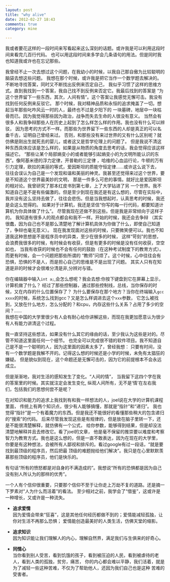 ```yaml
---
layout: post
title: "why alive"
date: 2012-02-27 18:43
comments: true
category: mine

---
```


我或者要花这样的一段时间来写看起来这么深刻的话题。或许我是可以利用这段时间来看完几百行代码。
也可以用这段时间来多学会几条语句的用法。但是同时我也知道我或许也在忘记那些。<!--more-->

我曾经不止一次去想过这个问题，在我幼小的时候，以我自己那自傲为比较聪明的脑袋去想这些问题。
我想在那个时候，或许我是把它当作一个数学题去解决的。不断地寻找答案，同时又不断找出反例来否定自己，
我似乎习惯了这样的思维方式。直到我找到一个答案，我自己找不到反例来否定它。我最后找到的答案是
“为这个世界留下一些东西，其次，人间有情”。这个答案让我感觉无懈可击。我没有找到任何反例来反驳它。
那个时候，我对精神品质和永恒的追求掩盖了一切。想起当年那些叱咋风云一时的人，最终也不过是夕阳下的
一块墓碑，地层中一块枯骨而已。因为我觉得那些因为政治，战争而失去生命的人很没有意义。
当然会有很多人和我争辩那些人在历史上起到了怎么样怎么样的作用。我也没有什么可以辨驳，
因为思考的方式不一样。而那些为世界留下一些东西的人却是真正的可以名垂千古，证明自己曾经来过。
否则，和那些没有来过世界的又有什么区别呢？就仿佛是刚出生就死去的婴儿，或者这又是哲学伦理上的问题了。
但是我说不清这种东西具体应该是怎么样的，如果是从物质的角度去思考的话，我会觉得应该这样描述它。
“那些让某个局部熵变小的或者能够引起熵变小的为文明所能认识的东西”。像阿基米德的浮力定律，开普勒的三定律
，哈维的心血运行论，牛顿的万有引力定理，欧拉的美丽的等式，爱因斯坦的质能守恒定律……或许这么说下去，
往往会误认为自己是一个发现和谐和美丽的神灵。我甚至还觉得来过这个世界，要是不知道这个世界最美妙的文明，
那是一件多么可悲的事情。就好比是爱因斯坦的相对论。我曾研究了那本红皮书到第七章，上了大学钻进了另
一个世界。我不知道自己是不是有些偏激的。但是至少到现在我还是有这么想的，尽管在实际中，
我并没有这么坚持去做了，往往会悲伤。但是当我想起时，认真思考的时候，我还是会这么觉得的。
如果对于计算机，我还是坚信“你写的每一行代码，都要知道计算机为你具体做了什么”。
尽管我现在还做不到这些。但是我是非常倾向于这样子的。
我知道有很多人的观点都会和我不一样。开始的时候，我还会去争辩
（其实很蠢，因为自己也不是那么清楚地了解计算机具体为你做了什么，即使自己知道了，争辩也毫无意义）。
现在我发现面对这些的时候，只要微笑便可以。我也不知道我这种思想是不是程序员中的异类，至少在很多的时候，
这样“苛刻”的思想，会浪费我很多的时候，有时候会有收获，但是有更多的时候是没有任何收获，空空如也，
当我有收获的时候也不会有任何的鼓励（在这种考试制度下的教育方式）。而更有时候，会一个问题把那些所谓的
“教师”问烦了。这个时候，心中往往会有恐惧，恐惧的不是人，而是担心自己的思维是不是出现了问题。
其实人只有在知道是非的时候才会很难分清是非,分辨对与错。

你在编辑器中输入`int a;`,会怎么想呢？我会去想:你按下键盘到它在屏幕上显示，计算机做了什么？
经过了那些控制器，通过那些控制线，总线，当你保存的时候，又在内存的什么位置保存了？
为什么要保存在那个地方？当你在终端输入`gcc xxxx`的时候，系统怎么找到gcc？又是怎么样调进去这个`xxx`参数，
它怎么被找到，又放在什么地方，怎么分配的？和cpu，内存这些什么关系？占用了多少的空间？……   
我想在中国的大学里很少有人会有耐心给你讲解这些，而现在我更加愿意认为很少有人有能力讲清这个过程。

我一直坚持这些想法，如果没有什么其它的缘由的话，至少我认为这些是对的。尽管不知道这里面任何一个细节。
也完全可以完成很不错的软件项目。我不知道自己是不是一个聪明的人，因为这里面的因素太多了，曾经我想：
只要有时间，没有一个数学题是我解不开的。记得这么想的时候还是小学的时候，未免有太猖狂的嫌疑。
但是貌似到现在，这个命题还是无懈可击的，因为它的前提根本不会永远成立。

但是渐渐地，我对生活的感知发生了变化。“人间的情”，
当我留下这四个字在我的答案里的时候。其实就注定会发生变化,
纵观人间所有，无不是‘情’在左右我们，包括我们的思想何尝不是呢？

在对知识和能力的追求上我找到有和我一样想法的人，joel说在大学的计算机课程里面，
传统上有两个知识点，很少有人能够搞懂，那就是“指针”和“递归”。
我也觉得“指针”是一个有着魔力的东西。但是我还不能很好的看懂那些稍大的包含递归的“搜索”的代码。
后来尽管我发现这些是有规律的，但是放在脑子里转一下，还是不能很清楚解释，就仿佛有一个公式，
给你参数，能够得到结果，但是却没法清楚地解释并且去修改它。看了joel的文章，
他是毫不保留的推崇要以难度和考察智力为教育方式。我也是这么想的，但是一直不敢表达，因为在现在的大学里，
你要是有这种想法，会被所有人鄙视和排斥的。看过google有过一段话，“就是要找到最顶级的程序员，然后把最
顶级的难题抛给他们解决”。我只是在心里默默羡慕那些顶级的程序员，他们是快乐的。

有句话“所有的愤怒都是对自身的不满造成的”。我想说“所有的恐惧都是因为自己没有别人所认为的那样的优秀”。

一个人有个信仰很重要，只要那个信仰不至于让你走上万劫不复的道路。还是摘一下罗素对“人为什么而活着”的看法。
至少相对之前，我学会了“借鉴”，这或许是一种增长，又或许是一种流失。

+ **追求爱情**   
因为爱情会带来“狂喜”，这是其他任何经历都做不到的；爱情能减轻孤独，让你对生活不再那么恐惧；
爱情能创造最美好的人类生活，仿佛天堂的缩影。

+ **追求知识**  
因为知识能让我们理解人的内心，理解自然界，满足我们与生俱来的好奇心。

+ **同情心**  
当你看到别人受苦，看到饥饿的孩子，看到被压迫的人民，看到被虐待的老人，看到人类的孤独，贫穷，痛苦，
你的内心都会难以平静，我们活着，就是为了减轻一些这种苦难，不仅为了帮助他人，还因为我们自己也是这种
苦难的受害者。

